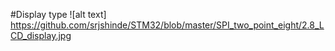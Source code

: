 #Display type
![alt text] https://github.com/srjshinde/STM32/blob/master/SPI_two_point_eight/2.8_LCD_display.jpg
